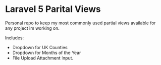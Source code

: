# Laravel 5 Parital Views
Personal repo to keep my most commonly used partial views available for any project im working on.

Includes:
 - Dropdown for UK Counties
 - Dropdown for Months of the Year
 - File Upload Attachment Input.
